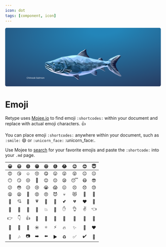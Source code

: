 ```yaml
---
icon: dot
tags: [component, icon]
---
```

![](/static/headers/header-25.png)

# Emoji

Retype uses [Mojee.io](https://mojee.io) to find emoji `:shortcodes:` within your document and replace with actual emoji characters. :+1:

You can place emoji `:shortcodes:` anywhere within your document, such as `:smile:` :smile: or `:unicorn_face:` :unicorn_face:.

Use Mojee to [search](https://mojee.io/emojis/) for your favorite emojis and paste the `:shortcode:` into your `.md` page.

:grinning: | :smiley: | :smile: | :grin: | :satisfied: | :sweat_smile: | :joy: | :wink: | :blush: | :innocent:
 :--: | :--: | :--: | :--: | :--: | :--: | :--: | :--: | :--: | :--: |
:heart_eyes: | :kissing_heart: | :relaxed: | :kissing_closed_eyes: | :yum: | :stuck_out_tongue: | :stuck_out_tongue_winking_eye: | :stuck_out_tongue_closed_eyes: | :neutral_face: | :expressionless:
:no_mouth: | :smirk: | :unamused: | :grimacing: | :relieved: | :pensive: | :sleepy: | :sleeping: | :mask: | :sunglasses:
:confused: | :flushed: | :disappointed_relieved: | :cry: | :sob: | :scream: | :confounded: | :persevere: | :disappointed: | :sweat:
:weary: | :tired_face: | :triumph: | :rage: | :angry: | :smiling_imp: | :skull: | :heart_eyes_cat: | :see_no_evil: | :speak_no_evil:
:kiss: | :cupid: | :sparkling_heart: | :heartpulse: | :heartbeat: | :revolving_hearts: | :two_hearts: | :broken_heart: | :heart: | :yellow_heart:
:green_heart: | :blue_heart: | :purple_heart: | :100: | :collision: | :wave: | :raised_hand: | :ok_hand: | :v: | :point_left:
:point_right: | :point_down: | :thumbsup: | :punch: | :clap: | :raised_hands: | :pray: | :muscle: | :eyes: | :information_desk_person:
:cherry_blossom: | :rose: | :new_moon_with_face: | :sunny: | :star: | :zap: | :fire: | :sparkles: | :tada: | :hearts:
:crown: | :notes: | :camera: | :arrow_right: | :arrow_left: | :arrow_forward: | :recycle: | :white_check_mark: | :heavy_check_mark: | :red_circle: